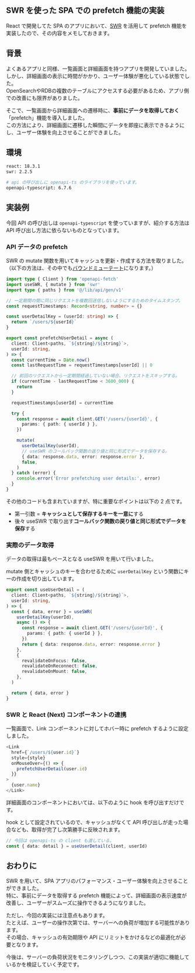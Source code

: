 ## SWR を使った SPA での prefetch 機能の実装

React で開発してた SPA のアプリにおいて、[SWR](https://swr.vercel.app/ja) を活用して prefetch 機能を実装したので、その内容をメモしておきます。

## 背景

よくあるアプリと同様、一覧画面と詳細画面を持つアプリを開発していました。  
しかし、詳細画面の表示に時間がかかり、ユーザー体験が悪化している状態でした。  
OpenSearchやRDBの複数のテーブルにアクセスする必要があるため、アプリ側での改善にも限界がありました。

そこで、一覧画面から詳細画面への遷移時に、**事前にデータを取得しておく**「prefetch」機能を導入しました。  
この方法により、詳細画面に遷移した瞬間にデータを即座に表示できるようにし、ユーザー体験を向上させることができました。

## 環境

``` sh
react: 18.3.1
swr: 2.2.5

# api の呼び出しに openapi-ts のライブラリを使っています。
openapi-typescript: 6.7.6
```

## 実装例

今回 API の呼び出しは `openapi-typescript` を使っていますが、紹介する方法は API 呼び出し方法に依らないものとなっています。

### API データの prefetch

SWR の mutate 関数を用いてキャッシュを更新・作成する方法を取りました。  
（以下の方法は、その中でも[バウンドミューテート](https://swr.vercel.app/ja/docs/mutation#bound-mutate)になります。）

``` ts
import type { Client } from 'openapi-fetch'
import useSWR, { mutate } from 'swr'
import type { paths } from '@/lib/api/gen/v1'

// 一定期間の間に同じリクエストを複数回送信しないようにするためのタイムスタンプ。
const requestTimestamps: Record<string, number> = {}

const userDetailKey = (userId: string) => {
  return `/users/${userId}`
}

export const prefetchUserDetail = async (
  client: Client<paths, `${string}/${string}`>,
  userId: string,
) => {
  const currentTime = Date.now()
  const lastRequestTime = requestTimestamps[userId] || 0

  // 前回のリクエストから一定期間経過していない場合、リクエストをスキップする。
  if (currentTime - lastRequestTime < 3600_000) {
    return
  }

  requestTimestamps[userId] = currentTime

  try {
    const response = await client.GET('/users/{userId}', {
      params: { path: { userId } },
    })

    mutate(
      userDetailKey(userId),
      // useSWR のコールバック関数の返り値と同じ形式でデータを保存する。
      { data: response.data, error: response.error },
      false,
    )
  } catch (error) {
    console.error('Error prefetching user details:', error)
  }
}
```

その他のコードも含まれていますが、特に重要なポイントは以下の 2 点です。

- 第一引数 = **キャッシュとして保存するキーを一意に**する
- 後々 useSWR で取り出す**コールバック関数の戻り値と同じ形式でデータを保存**する

### 実際のデータ取得

データの取得は最もベースとなる useSWR を用いて行いました。

mutate 側とキャッシュのキーを合わせるために `userDetailKey` という関数にキーの作成を切り出しています。

``` ts
export const useUserDetail = (
  client: Client<paths, `${string}/${string}`>,
  userId: string,
) => {
  const { data, error } = useSWR(
    userDetailKey(userId),
    async () => {
      const response = await client.GET('/users/{userId}', {
        params: { path: { userId } },
      })
      return { data: response.data, error: response.error }
    },
    {
      revalidateOnFocus: false,
      revalidateOnReconnect: false,
      revalidateOnMount: false,
    },
  )

  return { data, error }
}
```

### SWR と React (Next) コンポーネントの連携

一覧画面で、Link コンポーネントに対してホバー時に prefetch するように設定しました。

``` ts
<Link
  href={`/users/${user.id}`}
  style={style}
  onMouseOver={() => {
    prefetchUserDetail(user.id)
  }}
>
  {user.name}
</Link>
```

詳細画面のコンポーネントにおいては、以下のように hook を呼び出すだけです。

hook として設定されているので、キャッシュがなくて API 呼び出しが走った場合なども、取得が完了し次第勝手に反映されます。

``` ts
// 今回は openapi-ts の client も渡している。
const { data: detail } = useUserDetail(client, userId)
```

## おわりに

SWR を用いて、SPA アプリのパフォーマンス・ユーザー体験を向上させることができました。  
特に、事前にデータを取得する prefetch 機能によって、詳細画面の表示速度が改善し、ユーザーがスムーズに操作できるようになりました。

ただし、今回の実装には注意点もあります。  
たとえば、ユーザーの操作次第では、サーバーへの負荷が増加する可能性があります。  
その場合、キャッシュの有効期限や API にリミットをかけるなどの最適化が必要となります。

今後は、サーバーの負荷状況をモニタリングしつつ、この実装が適切に機能しているかを検証していく予定です。
